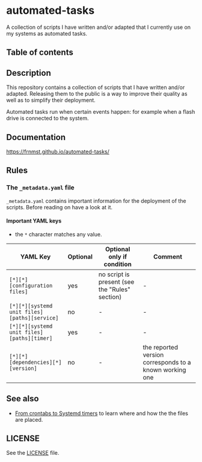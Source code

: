 # automated-tasks

A collection of scripts I have written and/or adapted that I currently
use on my systems as automated tasks.

## Table of contents

<!--TOC-->

## Description

This repository contains a collection of scripts that I have written and/or adapted.
Releasing them to the public is a way to improve their quality as well as to
simplify their deployment.

Automated tasks run when certain events happen: for example when a flash drive
is connected to the system.

## Documentation

https://frnmst.github.io/automated-tasks/

## Rules

### The `_metadata.yaml` file

`_metadata.yaml` contains important information for the deployment of the scripts.
Before reading on have a look at it.

#### Important YAML keys

- the `*` character matches any value.

| YAML Key | Optional | Optional only if condition | Comment |
|----------|----------|----------------------------|---------|
| `[*][*][configuration files]` | yes | no script is present (see the "Rules" section) | - |
| `[*][*][systemd unit files][paths][service]` | no | - | - |
| `[*][*][systemd unit files][paths][timer]` | yes | - | - |
| `[*][*][dependencies][*][version]` | no | - | the reported version corresponds to a known working one |

## See also

- [From crontabs to Systemd timers](https://frnmst.gitlab.io/notes/from-crontabs-to-systemd-timers.html)
  to learn where and how the the files are placed.

## LICENSE

See the [LICENSE](docs/license.rst) file.
